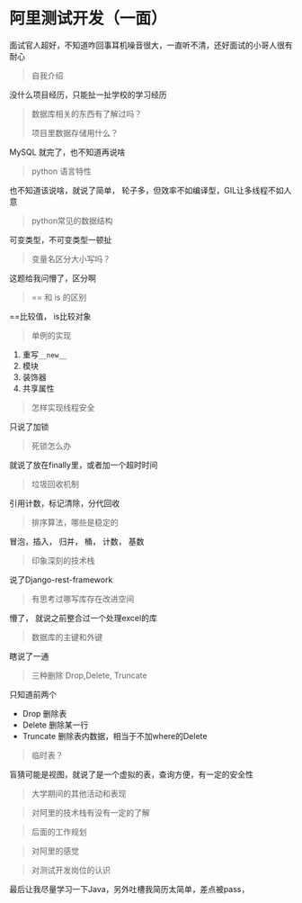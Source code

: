 # 阿里测试开发（一面）

面试官人超好，不知道咋回事耳机噪音很大，一直听不清，还好面试的小哥人很有耐心

> 自我介绍

没什么项目经历，只能扯一扯学校的学习经历

> 数据库相关的东西有了解过吗？
>
> 项目里数据存储用什么？

MySQL 就完了，也不知道再说啥

> python 语言特性

也不知道该说啥，就说了简单， 轮子多，但效率不如编译型，GIL让多线程不如人意

> python常见的数据结构

可变类型，不可变类型一顿扯

> 变量名区分大小写吗？

这题给我问懵了，区分啊

> == 和 is 的区别

==比较值， is比较对象

> 单例的实现

1. 重写`__new__`
2. 模块
3. 装饰器
4. 共享属性

> 怎样实现线程安全

只说了加锁

> 死锁怎么办

就说了放在finally里，或者加一个超时时间

> 垃圾回收机制

引用计数，标记清除，分代回收

> 排序算法，哪些是稳定的

冒泡，插入， 归并， 桶， 计数， 基数

> 印象深刻的技术栈

说了Django-rest-framework

> 有思考过哪写库存在改进空间

懵了， 就说之前整合过一个处理excel的库

> 数据库的主键和外键

瞎说了一通

> 三种删除 Drop,Delete, Truncate

只知道前两个

* Drop 删除表
* Delete 删除某一行
* Truncate 删除表内数据，相当于不加where的Delete

> 临时表？

盲猜可能是视图，就说了是一个虚拟的表，查询方便，有一定的安全性

> 大学期间的其他活动和表现

> 对阿里的技术栈有没有一定的了解

> 后面的工作规划

> 对阿里的感觉

> 对测试开发岗位的认识

最后让我尽量学习一下Java，另外吐槽我简历太简单，差点被pass，


